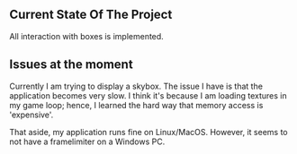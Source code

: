 ## Current State Of The Project

All interaction with boxes is implemented.

## Issues at the moment

Currently I am trying to display a skybox.
The issue I have is that the application becomes very slow.
I think it's because I am loading textures in my game loop;
hence, I learned the hard way that memory access is 'expensive'.

That aside, my application runs fine on Linux/MacOS.
However, it seems to not have a framelimiter on a Windows PC.

